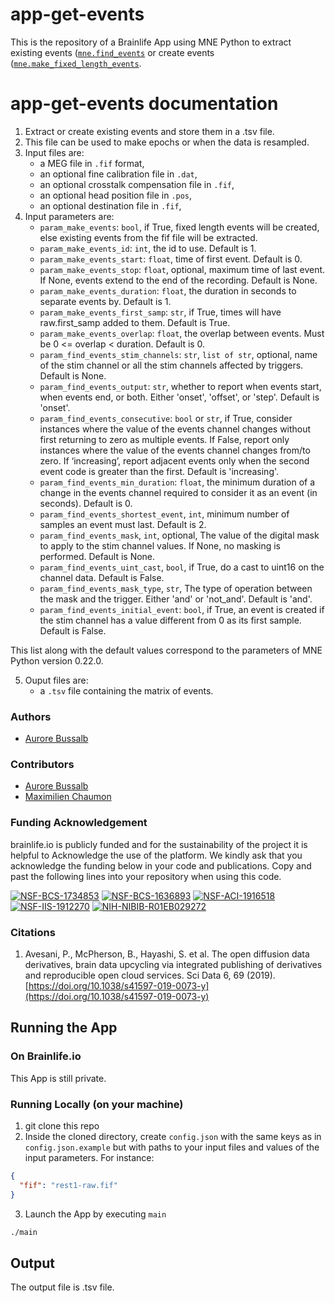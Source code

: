 # app-get-events

This is the repository of a Brainlife App using MNE Python to extract existing events ([`mne.find_events`](https://mne.tools/stable/generated/mne.find_events.html?highlight=find_events#mne.find_events) or create events ([`mne.make_fixed_length_events`](https://mne.tools/stable/generated/mne.make_fixed_length_events.html?highlight=make_fixed_length_events#mne.make_fixed_length_events).

# app-get-events documentation

1) Extract or create existing events and store them in a .tsv file. 
2) This file can be used to make epochs or when the data is resampled.
3) Input files are:
    * a MEG file in `.fif` format,
    * an optional fine calibration file in `.dat`,
    * an optional crosstalk compensation file in `.fif`,
    * an optional head position file in `.pos`,
    * an optional destination file in `.fif`,
4) Input parameters are:
    * `param_make_events`: `bool`, if True, fixed length events will be created, else existing events from the fif file will be extracted.
    * `param_make_events_id`: `int`, the id to use. Default is 1.
    * `param_make_events_start`: `float`, time of first event. Default is 0.
    * `param_make_events_stop`: `float`, optional,  maximum time of last event. If None, events extend to the end of the recording. Default is None.
    * `param_make_events_duration`: `float`, the duration in seconds to separate events by. Default is 1.
    * `param_make_events_first_samp`: `str`, if True, times will have raw.first_samp added to them. Default is True.
    * `param_make_events_overlap`: `float`, the overlap between events. Must be 0 <= overlap < duration. Default is 0.
    * `param_find_events_stim_channels`: `str`, `list of str`, optional, name of the stim channel or all the stim channels affected by triggers. Default is None.
    * `param_find_events_output`: `str`, whether to report when events start, when events end, or both. Either 'onset', 'offset', or 'step'. Default is 'onset'.
    * `param_find_events_consecutive`: `bool` or `str`, if True, consider instances where the value of the events channel changes without first returning to zero as multiple events. If False, report only instances where the value of the events channel changes from/to zero. If ‘increasing’, report adjacent events only when the second event code is greater than the first. Default is 'increasing'.
    * `param_find_events_min_duration`: `float`, the minimum duration of a change in the events channel required to consider it as an event (in seconds). Default is 0.
    * `param_find_events_shortest_event`, `int`, minimum number of samples an event must last. Default is 2.
    * `param_find_events_mask`, `int`, optional, The value of the digital mask to apply to the stim channel values. If None, no masking is performed. Default is None.
    * `param_find_events_uint_cast`, `bool`, if True, do a cast to uint16 on the channel data. Default is False.
    * `param_find_events_mask_type`, `str`, The type of operation between the mask and the trigger. Either 'and' or 'not_and'. Default is 'and'.
    * `param_find_events_initial_event`: `bool`, if True, an event is created if the stim channel has a value different from 0 as its first sample. Default is False.
      
This list along with the default values correspond to the parameters of MNE Python version 0.22.0.

5) Ouput files are:
    * a `.tsv` file containing the matrix of events.

### Authors
- [Aurore Bussalb](aurore.bussalb@icm-institute.org)

### Contributors
- [Aurore Bussalb](aurore.bussalb@icm-institute.org)
- [Maximilien Chaumon](maximilien.chaumon@icm-institute.org)

### Funding Acknowledgement
brainlife.io is publicly funded and for the sustainability of the project it is helpful to Acknowledge the use of the platform. We kindly ask that you acknowledge the funding below in your code and publications. Copy and past the following lines into your repository when using this code.

[![NSF-BCS-1734853](https://img.shields.io/badge/NSF_BCS-1734853-blue.svg)](https://nsf.gov/awardsearch/showAward?AWD_ID=1734853)
[![NSF-BCS-1636893](https://img.shields.io/badge/NSF_BCS-1636893-blue.svg)](https://nsf.gov/awardsearch/showAward?AWD_ID=1636893)
[![NSF-ACI-1916518](https://img.shields.io/badge/NSF_ACI-1916518-blue.svg)](https://nsf.gov/awardsearch/showAward?AWD_ID=1916518)
[![NSF-IIS-1912270](https://img.shields.io/badge/NSF_IIS-1912270-blue.svg)](https://nsf.gov/awardsearch/showAward?AWD_ID=1912270)
[![NIH-NIBIB-R01EB029272](https://img.shields.io/badge/NIH_NIBIB-R01EB029272-green.svg)](https://grantome.com/grant/NIH/R01-EB029272-01)

### Citations
1. Avesani, P., McPherson, B., Hayashi, S. et al. The open diffusion data derivatives, brain data upcycling via integrated publishing of derivatives and reproducible open cloud services. Sci Data 6, 69 (2019). [https://doi.org/10.1038/s41597-019-0073-y](https://doi.org/10.1038/s41597-019-0073-y)

## Running the App 

### On Brainlife.io

This App is still private.

### Running Locally (on your machine)

1. git clone this repo
2. Inside the cloned directory, create `config.json` with the same keys as in `config.json.example` but with paths to your input 
   files and values of the input parameters. For instance:

```json
{
  "fif": "rest1-raw.fif"
}
```

3. Launch the App by executing `main`

```bash
./main
```

## Output

The output file is .tsv file.
